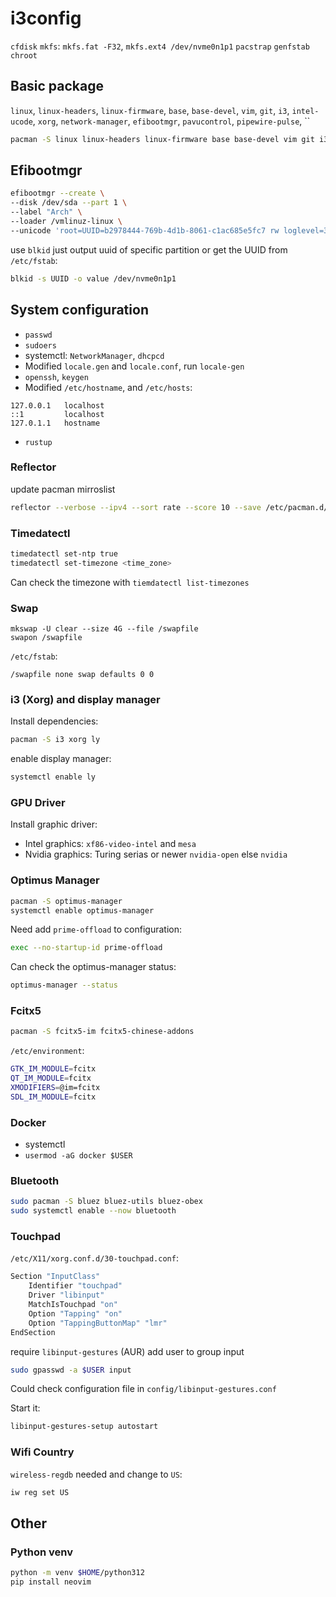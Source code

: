 # i3config

`cfdisk`
`mkfs`: `mkfs.fat -F32`, `mkfs.ext4 /dev/nvme0n1p1`
`pacstrap`
`genfstab`
`chroot`

## Basic package
`linux`, `linux-headers`, `linux-firmware`, `base`, `base-devel`, `vim`, `git`,
`i3`, `intel-ucode`, `xorg`, `network-manager`, `efibootmgr`, `pavucontrol`,
`pipewire-pulse`, ``

```sh
pacman -S linux linux-headers linux-firmware base base-devel vim git i3 intel-ucode xorg networkmanager  efibootmgr pavucontrol pipewire-pulse ly dhcpcd adobe-source-han-serif-cn-fonts wqy-zenhei noto-fonts-cjk noto-fonts-emoji noto-fonts-extra ttf-jetbrains-mono-nerd alacritty polybar fcitx5-im fcitx5-chinese-addons nautilus rustup go composer luarocks tree-sitter neovim python-virtualenv python-pip chromium rofi bluez bluez-utils bluez-obex libinput xdotool wmctrl maim unclutter openssh wireless-regdb docker docker-compose
```

## Efibootmgr

```sh
efibootmgr --create \
--disk /dev/sda --part 1 \
--label "Arch" \
--loader /vmlinuz-linux \
--unicode 'root=UUID=b2978444-769b-4d1b-8061-c1ac685e5fc7 rw loglevel=3 quiet initrd=\initramfs-linux.img'
```

use `blkid` just output uuid of specific partition or get the UUID from
`/etc/fstab`:

```sh
blkid -s UUID -o value /dev/nvme0n1p1
```

## System configuration

- `passwd`
- `sudoers`
- systemctl: `NetworkManager`, `dhcpcd`
- Modified `locale.gen` and `locale.conf`, run `locale-gen`
- `openssh`, `keygen`
- Modified `/etc/hostname`, and `/etc/hosts`:
```
127.0.0.1   localhost
::1         localhost
127.0.1.1   hostname
```
- `rustup`


### Reflector

update pacman mirroslist

```sh
reflector --verbose --ipv4 --sort rate --score 10 --save /etc/pacman.d/mirrorlist
```

### Timedatectl

```sh
timedatectl set-ntp true
timedatectl set-timezone <time_zone>
```
Can check the timezone with `tiemdatectl list-timezones`

### Swap

```
mkswap -U clear --size 4G --file /swapfile
swapon /swapfile
```

`/etc/fstab`:
```
/swapfile none swap defaults 0 0
```

### i3 (Xorg) and display manager

Install dependencies:

```sh
pacman -S i3 xorg ly
```

enable display manager:

```sh
systemctl enable ly
```

### GPU Driver

Install graphic driver:

- Intel graphics: `xf86-video-intel` and `mesa`
- Nvidia graphics: Turing serias or newer `nvidia-open` else `nvidia`


### Optimus Manager

```sh
pacman -S optimus-manager
systemctl enable optimus-manager
```

Need add `prime-offload` to configuration:

```sh
exec --no-startup-id prime-offload
```

Can check the optimus-manager status:

```sh
optimus-manager --status
```

### Fcitx5

```sh
pacman -S fcitx5-im fcitx5-chinese-addons
```

`/etc/environment`:
```sh
GTK_IM_MODULE=fcitx
QT_IM_MODULE=fcitx
XMODIFIERS=@im=fcitx
SDL_IM_MODULE=fcitx
```

### Docker

- systemctl
- `usermod -aG docker $USER`

### Bluetooth

```sh
sudo pacman -S bluez bluez-utils bluez-obex
sudo systemctl enable --now bluetooth
```

### Touchpad

`/etc/X11/xorg.conf.d/30-touchpad.conf`:
```sh
Section "InputClass"
    Identifier "touchpad"
    Driver "libinput"
    MatchIsTouchpad "on"
    Option "Tapping" "on"
    Option "TappingButtonMap" "lmr"
EndSection
```

require `libinput-gestures` (AUR) add user to group input
```sh
sudo gpasswd -a $USER input
```

Could check configuration file in `config/libinput-gestures.conf`

Start it:
```sh
libinput-gestures-setup autostart
```

### Wifi Country

`wireless-regdb` needed and change to `US`:

```sh
iw reg set US
```

## Other

### Python venv

```sh
python -m venv $HOME/python312
pip install neovim
```
